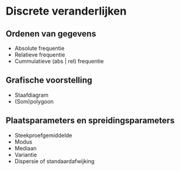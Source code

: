 # Discrete veranderlijken

## Ordenen van gegevens

- Absolute frequentie
- Relatieve frequentie
- Cummulatieve (abs | rel) frequentie

## Grafische voorstelling

- Staafdiagram
- (Som)polygoon

## Plaatsparameters en spreidingsparameters

- Steekproefgemiddelde
- Modus
- Mediaan
- Variantie
- Dispersie of standaardafwijking

